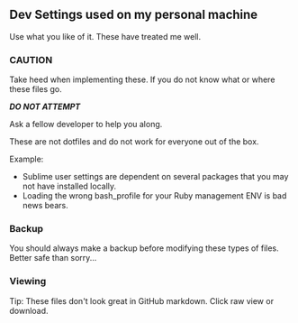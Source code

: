 ## Dev Settings used on my personal machine
Use what you like of it. These have treated me well.

### CAUTION
Take heed when implementing these. If you do not know what or where these files go.

**_DO NOT ATTEMPT_**

Ask a fellow developer to help you along.

These are not dotfiles and do not work for everyone out of the box.

Example:
  - Sublime user settings are dependent on several packages that you may not have installed locally.
  - Loading the wrong bash_profile for your Ruby management ENV is bad news bears.

### Backup
You should always make a backup before modifying these types of files. Better safe than sorry...

### Viewing
Tip: These files don't look great in GitHub markdown. Click raw view or download.
